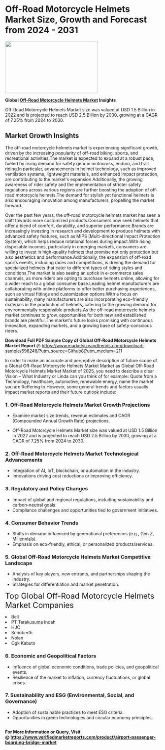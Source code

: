 <H1>Off-Road Motorcycle Helmets Market Size, Growth and Forecast from 2024 - 2031</H1><img class="aligncenter size-medium wp-image-584254" src="https://thirdeyenews.in/wp-content/uploads/2024/09/Global-Market-Research-300x168.jpeg" alt="" width="300" height="168" /><p><strong>Global&nbsp;<a href="https://www.marketsizeandtrends.com/download-sample/698248/?utm_source=Github8j?utm_medium=211">Off-Road Motorcycle Helmets Market</a> Insights</strong></p><p>Off-Road Motorcycle Helmets Market size was valued at USD 1.5 Billion in 2022 and is projected to reach USD 2.5 Billion by 2030, growing at a CAGR of 7.25% from 2024 to 2030.</p><p><h2>Market Growth Insights</h2> <p>The off-road motorcycle helmets market is experiencing significant growth, driven by the increasing popularity of off-road biking, sports, and recreational activities.The market is expected to expand at a robust pace, fueled by rising demand for safety gear in motocross, enduro, and trail riding.In particular, advancements in helmet technology, such as improved ventilation systems, lightweight materials, and enhanced impact protection, are contributing to the market's expansion.Additionally, the growing awareness of rider safety and the implementation of stricter safety regulations across various regions are further boosting the adoption of off-road motorcycle helmets.The demand for stylish yet functional helmets is also encouraging innovation among manufacturers, propelling the market forward. </p> <p>Over the past few years, the off-road motorcycle helmets market has seen a shift towards more customized products.Consumers now seek helmets that offer a blend of comfort, durability, and superior performance.Brands are increasingly investing in research and development to produce helmets with advanced safety features, such as MIPS (Multi-directional Impact Protection System), which helps reduce rotational forces during impact.With rising disposable incomes, particularly in emerging markets, consumers are willing to invest in high-quality helmets that promise not only protection but also aesthetics and performance.Additionally, the expansion of off-road sports events, including races and competitions, is driving the demand for specialized helmets that cater to different types of riding styles and conditions.The market is also seeing an uptick in e-commerce sales channels, as more riders are opting to purchase helmets online, allowing for a wider reach to a global consumer base.Leading helmet manufacturers are collaborating with online platforms to offer better purchasing experiences, such as virtual fittings and customization options.With a focus on sustainability, many manufacturers are also incorporating eco-friendly materials in the production of helmets, catering to the growing demand for environmentally responsible products.As the off-road motorcycle helmets market continues to grow, opportunities for both new and established brands are plentiful.The market's future looks promising with continuous innovation, expanding markets, and a growing base of safety-conscious riders.</p><p><span class=""><strong>Download Full PDF Sample Copy of Global Off-Road Motorcycle Helmets Market Report</strong> @ <a href="https://www.marketsizeandtrends.com/download-sample/698248/?utm_source=Github8j?utm_medium=211" target="_blank">https://www.marketsizeandtrends.com/download-sample/698248/?utm_source=Github8j?utm_medium=211</a></span></p><p>In order to make an accurate and perceptive description of future scope of a Global&nbsp;Off-Road Motorcycle Helmets Market Market as Global&nbsp;Off-Road Motorcycle Helmets Market Market of 2025, you need to describe a clear Vision &ndash; What Industry or Linda can you think of for example: Quote from a Technology, healthcare, automotive, renewable energy, name the market you are Reffering to.However, some general trends and factors usually impact market reports and their future outlook include:</p><h3>1.&nbsp;<strong>Off-Road Motorcycle Helmets Market Growth Projections</strong></h3><ul><li>Examine market size trends, revenue estimates and CAGR (Compounded Annual Growth Rate) projections.</li><li><p>Off-Road Motorcycle Helmets Market size was valued at USD 1.5 Billion in 2022 and is projected to reach USD 2.5 Billion by 2030, growing at a CAGR of 7.25% from 2024 to 2030.</p></li></ul><h3>2.&nbsp;<strong>Off-Road Motorcycle Helmets Market Technological Advancements</strong></h3><ul><li>Integration of AI, IoT, blockchain, or automation in the industry.</li><li>Innovations driving cost reductions or improving efficiency.</li></ul><h3>3.&nbsp;<strong>Regulatory and Policy Changes</strong></h3><ul><li>Impact of global and regional regulations, including sustainability and carbon-neutral goals.</li><li>Compliance challenges and opportunities tied to government initiatives.</li></ul><h3>4.&nbsp;<strong>Consumer Behavior Trends</strong></h3><ul><li>Shifts in demand influenced by generational preferences (e.g., Gen Z, Millennials).</li><li>Emphasis on eco-friendly, ethical, or personalized products/services.</li></ul><h3>5.&nbsp;<strong>Global Off-Road Motorcycle Helmets Market Competitive Landscape</strong></h3><ul><li>Analysis of key players, new entrants, and partnerships shaping the industry.</li><li>Strategies for differentiation and market penetration.</li></ul><p data-pm-slice="1 1 []"><span style="color: inherit; font-family: inherit; font-size: 25px;">Top Global Off-Road Motorcycle Helmets Market Companies</span></p><div class="" data-test-id=""><p><li>Bell</li><li> PT Tarakusuma Indah</li><li> HJC</li><li> Schuberth</li><li> Nolan</li><li> Ogk Kabuto</li></p></div><h3>6.&nbsp;<strong>Economic and Geopolitical Factors</strong></h3><ul><li>Influence of global economic conditions, trade policies, and geopolitical events.</li><li>Resilience of the market to inflation, currency fluctuations, or global crises.</li></ul><h3>7.&nbsp;<strong>Sustainability and ESG (Environmental, Social, and Governance)</strong></h3><ul><li>Adoption of sustainable practices to meet ESG criteria.</li><li>Opportunities in green technologies and circular economy principles.</li></ul><h2><strong style="font-size: 14px;">For More Information or Query, Visit @&nbsp;</strong><a style="background-color: #ffffff; font-size: 14px;" href="https://www.marketsizeandtrends.com/report/off-road-motorcycle-helmets-market/" target="_blank">https://www.verifiedmarketreports.com/product/airport-passenger-boarding-bridge-market</a></h2>